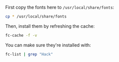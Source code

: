 
First copy the fonts here to `/usr/local/share/fonts`:
```sh
cp * /usr/local/share/fonts
```

Then, install them by refreshing the cache:

```sh
fc-cache -f -v
```

You can make sure they're installed with:
```sh
fc-list | grep "Hack"
```

